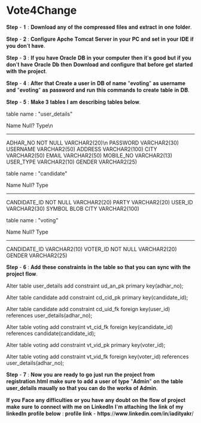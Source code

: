# Vote4Change

𝐒𝐭𝐞𝐩 - 𝟏 : 𝐃𝐨𝐰𝐧𝐥𝐨𝐚𝐝 𝐚𝐧𝐲 𝐨𝐟 𝐭𝐡𝐞 𝐜𝐨𝐦𝐩𝐫𝐞𝐬𝐬𝐞𝐝 𝐟𝐢𝐥𝐞𝐬 𝐚𝐧𝐝 𝐞𝐱𝐭𝐫𝐚𝐜𝐭 𝐢𝐧 𝐨𝐧𝐞 𝐟𝐨𝐥𝐝𝐞𝐫.

𝐒𝐭𝐞𝐩 - 𝟐 : 𝐂𝐨𝐧𝐟𝐢𝐠𝐮𝐫𝐞 𝐀𝐩𝐜𝐡𝐞 𝐓𝐨𝐦𝐜𝐚𝐭 𝐒𝐞𝐫𝐯𝐞𝐫 𝐢𝐧 𝐲𝐨𝐮𝐫 𝐏𝐂 𝐚𝐧𝐝 𝐬𝐞𝐭 𝐢𝐧 𝐲𝐨𝐮𝐫 𝐈𝐃𝐄 𝐢𝐟 𝐲𝐨𝐮 𝐝𝐨𝐧'𝐭 𝐡𝐚𝐯𝐞.

𝐒𝐭𝐞𝐩 - 𝟑 : 𝐈𝐟 𝐲𝐨𝐮 𝐡𝐚𝐯𝐞 𝐎𝐫𝐚𝐜𝐥𝐞 𝐃𝐁 𝐢𝐧 𝐲𝐨𝐮𝐫 𝐜𝐨𝐦𝐩𝐮𝐭𝐞𝐫 𝐭𝐡𝐞𝐧 𝐢𝐭'𝐬 𝐠𝐨𝐨𝐝 𝐛𝐮𝐭 𝐢𝐟 𝐲𝐨𝐮 𝐝𝐨𝐧'𝐭 𝐡𝐚𝐯𝐞 𝐎𝐫𝐚𝐜𝐥𝐞 𝐃𝐛 𝐭𝐡𝐞𝐧 𝐃𝐨𝐰𝐧𝐥𝐨𝐚𝐝 𝐚𝐧𝐝 𝐜𝐨𝐧𝐟𝐢𝐠𝐮𝐫𝐞 𝐭𝐡𝐚𝐭 𝐛𝐞𝐟𝐨𝐫𝐞 𝐠𝐞𝐭 𝐬𝐭𝐚𝐫𝐭𝐞𝐝 𝐰𝐢𝐭𝐡 𝐭𝐡𝐞 𝐩𝐫𝐨𝐣𝐞𝐜𝐭.

𝐒𝐭𝐞𝐩 - 𝟒 : 𝐀𝐟𝐭𝐞𝐫 𝐭𝐡𝐚𝐭 𝐂𝐫𝐞𝐚𝐭𝐞 𝐚 𝐮𝐬𝐞𝐫 𝐢𝐧 𝐃𝐁 𝐨𝐟 𝐧𝐚𝐦𝐞 "𝐞𝐯𝐨𝐭𝐢𝐧𝐠" 𝐚𝐬 𝐮𝐬𝐞𝐫𝐧𝐚𝐦𝐞 𝐚𝐧𝐝 "𝐞𝐯𝐨𝐭𝐢𝐧𝐠" 𝐚𝐬 𝐩𝐚𝐬𝐬𝐰𝐨𝐫𝐝 𝐚𝐧𝐝 𝐫𝐮𝐧 𝐭𝐡𝐢𝐬 𝐜𝐨𝐦𝐦𝐚𝐧𝐝𝐬 𝐭𝐨 𝐜𝐫𝐞𝐚𝐭𝐞 𝐭𝐚𝐛𝐥𝐞 𝐢𝐧 𝐃𝐁.

𝐒𝐭𝐞𝐩 - 𝟓 : 𝐌𝐚𝐤𝐞 𝟑 𝐭𝐚𝐛𝐥𝐞𝐬 𝐈 𝐚𝐦 𝐝𝐞𝐬𝐜𝐫𝐢𝐛𝐢𝐧𝐠 𝐭𝐚𝐛𝐥𝐞𝐬 𝐛𝐞𝐥𝐨𝐰.

table name : "user_details"

Name                                      Null?    Type\n
 ----------------------------------------- -------- ----------------------------
 ADHAR_NO                                  NOT NULL VARCHAR2(20)\n
 PASSWORD                                           VARCHAR2(30)
 USERNAME                                           VARCHAR2(50)
 ADDRESS                                            VARCHAR2(100)
 CITY                                               VARCHAR2(50)
 EMAIL                                              VARCHAR2(50)
 MOBILE_NO                                          VARCHAR2(13)
 USER_TYPE                                          VARCHAR2(10)
 GENDER                                             VARCHAR2(25)


table name : "candidate"

 Name                                      Null?    Type
 ----------------------------------------- -------- ----------------------------
 CANDIDATE_ID                              NOT NULL VARCHAR2(20)
 PARTY                                              VARCHAR2(20)
 USER_ID                                            VARCHAR2(30)
 SYMBOL                                             BLOB
 CITY                                               VARCHAR2(100)
 
 
 table name : "voting"
 
  Name                                      Null?    Type
 ----------------------------------------- -------- ----------------------------
 CANDIDATE_ID                                       VARCHAR2(10)
 VOTER_ID                                  NOT NULL VARCHAR2(20)
 GENDER                                             VARCHAR2(25)
 
𝐒𝐭𝐞𝐩 - 𝟔 : 𝐀𝐝𝐝 𝐭𝐡𝐞𝐬𝐞 𝐜𝐨𝐧𝐬𝐭𝐫𝐚𝐢𝐧𝐭𝐬 𝐢𝐧 𝐭𝐡𝐞 𝐭𝐚𝐛𝐥𝐞 𝐬𝐨 𝐭𝐡𝐚𝐭 𝐲𝐨𝐮 𝐜𝐚𝐧 𝐬𝐲𝐧𝐜 𝐰𝐢𝐭𝐡 𝐭𝐡𝐞 𝐩𝐫𝐨𝐣𝐞𝐜𝐭 𝐟𝐥𝐨𝐰.
 
 Alter table user_details add constraint ud_an_pk primary key(adhar_no);

Alter table candidate add constraint cd_cid_pk primary key(candidate_id);

Alter table candidate add constraint cd_uid_fk foreign key(user_id) references user_details(adhar_no);

Alter table voting add constraint vt_cid_fk foreign key(candidate_id) references candidate(candidate_id);

Alter table voting add constraint vt_vid_pk primary key(voter_id);

Alter table voting add constraint vt_vid_fk foreign key(voter_id) references user_details(adhar_no);

𝐒𝐭𝐞𝐩 - 𝟕 : 𝐍𝐨𝐰 𝐲𝐨𝐮 𝐚𝐫𝐞 𝐫𝐞𝐚𝐝𝐲 𝐭𝐨 𝐠𝐨 𝐣𝐮𝐬𝐭 𝐫𝐮𝐧 𝐭𝐡𝐞 𝐩𝐫𝐨𝐣𝐞𝐜𝐭 𝐟𝐫𝐨𝐦 𝐫𝐞𝐠𝐢𝐬𝐭𝐫𝐚𝐭𝐢𝐨𝐧.𝐡𝐭𝐦𝐥 𝐦𝐚𝐤𝐞 𝐬𝐮𝐫𝐞 𝐭𝐨 𝐚𝐝𝐝 𝐚 𝐮𝐬𝐞𝐫 𝐨𝐟 𝐭𝐲𝐩𝐞 "𝐀𝐝𝐦𝐢𝐧" 𝐨𝐧 𝐭𝐡𝐞 𝐭𝐚𝐛𝐥𝐞 𝐮𝐬𝐞𝐫_𝐝𝐞𝐭𝐚𝐢𝐥𝐬 𝐦𝐚𝐮𝐚𝐥𝐥𝐲 𝐬𝐨 𝐭𝐡𝐚𝐭 𝐲𝐨𝐮 𝐜𝐚𝐧 𝐝𝐨 𝐭𝐡𝐞 𝐰𝐨𝐫𝐤𝐬 𝐨𝐟 𝐀𝐝𝐦𝐢𝐧.

𝐈𝐟 𝐲𝐨𝐮 𝐅𝐚𝐜𝐞 𝐚𝐧𝐲 𝐝𝐢𝐟𝐟𝐢𝐜𝐮𝐥𝐭𝐢𝐞𝐬 𝐨𝐫 𝐲𝐨𝐮 𝐡𝐚𝐯𝐞 𝐚𝐧𝐲 𝐝𝐨𝐮𝐛𝐭 𝐨𝐧 𝐭𝐡𝐞 𝐟𝐥𝐨𝐰 𝐨𝐟 𝐩𝐫𝐨𝐣𝐞𝐜𝐭 𝐦𝐚𝐤𝐞 𝐬𝐮𝐫𝐞 𝐭𝐨 𝐜𝐨𝐧𝐧𝐞𝐜𝐭 𝐰𝐢𝐭𝐡 𝐦𝐞 𝐨𝐧 𝐋𝐢𝐧𝐤𝐞𝐝𝐈𝐧 𝐈'𝐦 𝐚𝐭𝐭𝐚𝐜𝐡𝐢𝐧𝐠 𝐭𝐡𝐞 𝐥𝐢𝐧𝐤 𝐨𝐟 𝐦𝐲 𝐥𝐢𝐧𝐤𝐞𝐝𝐈𝐧 𝐩𝐫𝐨𝐟𝐢𝐥𝐞 𝐛𝐞𝐥𝐨𝐰 : 
      𝐩𝐫𝐨𝐟𝐢𝐥𝐞 𝐥𝐢𝐧𝐤 -  𝐡𝐭𝐭𝐩𝐬://𝐰𝐰𝐰.𝐥𝐢𝐧𝐤𝐞𝐝𝐢𝐧.𝐜𝐨𝐦/𝐢𝐧/𝐢𝐚𝐝𝐢𝐭𝐲𝐚𝐤𝐫/


 
 
